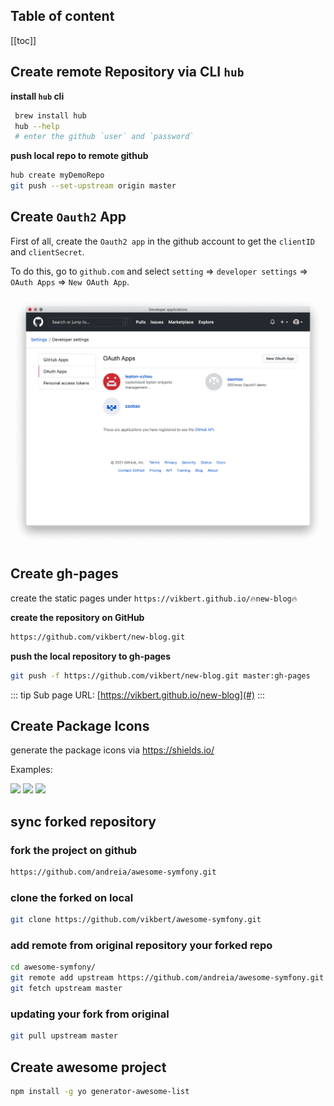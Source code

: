 <div align="center">
    <span class="iconify" data-icon="bytesize:github" data-inline="false" width="100"></span>
</div>

<h2> Table of content </h2>

[[toc]]

## Create remote Repository via CLI `hub`

**install `hub` cli**

```bash
 brew install hub
 hub --help
 # enter the github `user` and `password`
```

**push local repo to remote github**

```bash
hub create myDemoRepo
git push --set-upstream origin master
```


## Create `Oauth2` App
First of all, create the `Oauth2 app` in the github account to get the `clientID` and `clientSecret`. 

To do this, go to `github.com` and select `setting` => `developer settings` => `OAuth Apps` => `New OAuth App`.


![](./img/github-oauth2.png)


## Create gh-pages
create the static pages under `https://vikbert.github.io/🔥new-blog🔥`

**create the repository on GitHub**
```bash
https://github.com/vikbert/new-blog.git
```

**push the local repository to gh-pages**
```bash
git push -f https://github.com/vikbert/new-blog.git master:gh-pages 
```

::: tip
Sub page URL: [https://vikbert.github.io/new-blog](#)
:::

## Create Package Icons
generate the package icons via <https://shields.io/>

Examples:

![](https://img.shields.io/badge/Label-HelloWorld-brightgreen) 
![](https://img.shields.io/badge/Label-HelloWorld-blue) 
![](https://img.shields.io/badge/Label-HelloWorld-orange) 

## sync forked repository
### fork the project on github
```bash
https://github.com/andreia/awesome-symfony.git 
```

### clone the forked on local
```bash
git clone https://github.com/vikbert/awesome-symfony.git 
```

### add remote from original repository your forked repo
```bash
cd awesome-symfony/
git remote add upstream https://github.com/andreia/awesome-symfony.git
git fetch upstream master
```
### updating your fork from original
```bash
git pull upstream master 
```

## Create awesome project
```bash
npm install -g yo generator-awesome-list
 
```




